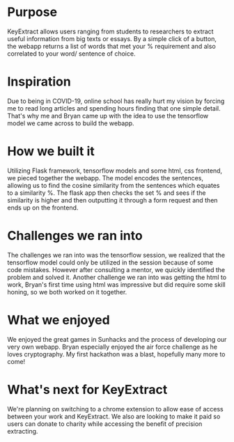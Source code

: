 

# Purpose
KeyExtract allows users ranging from students to researchers to extract useful information from big texts or essays. By a simple click of a button, the webapp returns a list of words that met your % requirement and also correlated to your word/ sentence of choice.

# Inspiration
Due to being in COVID-19, online school has really hurt my vision by forcing me to read long articles and spending hours finding that one simple detail. That's why me and Bryan came up with the idea to use the tensorflow model we came across to build the webapp.

# How we built it
Utilizing Flask framework, tensorflow models and some html, css frontend, we pieced together the webapp. The model encodes the sentences, allowing us to find the cosine similarity from the sentences which equates to a similarity %. The flask app then checks the set % and sees if the similarity is higher and then outputting it through a form request and then ends up on the frontend.

# Challenges we ran into
The challenges we ran into was the tensorflow session, we realized that the tensorflow model could only be utilized in the session because of some code mistakes. However after consulting a mentor, we quickly identified the problem and solved it. Another challenge we ran into was getting the html to work, Bryan's first time using html was impressive but did require some skill honing, so we both worked on it together.

# What we enjoyed
We enjoyed the great games in Sunhacks and the process of developing our very own webapp. Bryan especially enjoyed the air force challenge as he loves cryptography. My first hackathon was a blast, hopefully many more to come!

# What's next for KeyExtract
We're planning on switching to a chrome extension to allow ease of access between your work and KeyExtract. We also are looking to make it paid so users can donate to charity while accessing the benefit of precision extracting.
